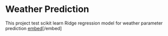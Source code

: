 # Weather Prediction
This project test scikit learn Ridge regression model for weather parameter prediction
[embed](https://drive.google.com/file/d/1g2Nw6GbHUmuTRPUQVJ3GSSXO7Q2HJ57v/view?usp=sharing)[/embed]
